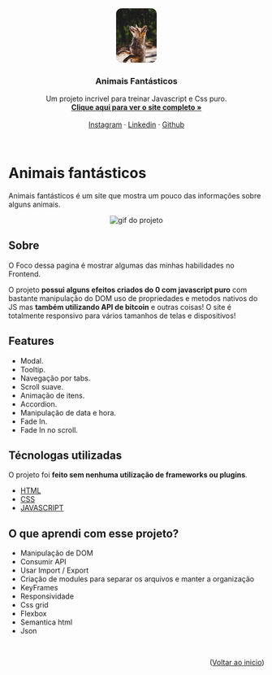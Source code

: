 <div align="center" id="top">
    <img src="assets/cover.png" alt="Logo" width="80" height="auto">

  <h3 align="center">Animais Fantásticos</h3>

  <p align="center">
    Um projeto incrivel para treinar Javascript e Css puro.
    <br>
    <a href="https://paulopbi.github.io/animais-fantasticos/" target="_blank">
      <strong>
      Clique aqui para ver o site completo »
      </strong>
    </a>
    <br>
    <br>
    <a href="https://www.instagram.com/paulopbi_/" target="_blank">Instagram</a>
    ·
    <a href="https://www.linkedin.com/in/paulopbi/" target="_blank">Linkedin</a>
    ·
    <a href="https://github.com/paulopbi" target="_blank">Github</a>
  </p>
</div>

<br>

# Animais fantásticos

Animais fantásticos é um site que mostra um pouco das informações sobre alguns animais.

<p align="center">
<img src="assets/animais_fantastico.gif" alt="gif do projeto" width="400px" >
</p>

## Sobre

O Foco dessa pagina é mostrar algumas das minhas habilidades no Frontend. <br>

O projeto **possui alguns efeitos criados do 0 com javascript puro** com bastante manipulação do DOM uso de propriedades e metodos nativos do JS mas **também utilizando API de bitcoin** e outras coisas! O site é totalmente responsivo para vários tamanhos de telas e dispositivos!

## Features

- Modal.
- Tooltip.
- Navegação por tabs.
- Scroll suave.
- Animação de itens.
- Accordion.
- Manipulação de data e hora.
- Fade In.
- Fade In no scroll.

## Técnologas utilizadas

O projeto foi **feito sem nenhuma utilização de frameworks ou plugins**.

- [HTML](https://developer.mozilla.org/pt-BR/docs/Web/HTML)
- [CSS](https://developer.mozilla.org/en-US/docs/Web/CSS)
- [JAVASCRIPT](https://developer.mozilla.org/en-US/docs/Web/JavaScript)

## O que aprendi com esse projeto?

- Manipulação de DOM
- Consumir API
- Usar Import / Export
- Criação de modules para separar os arquivos e manter a organização
- KeyFrames
- Responsividade
- Css grid
- Flexbox
- Semantica html
- Json

<br>

<p align="right">(<a href="#top">Voltar ao inicio</a>)</p>
